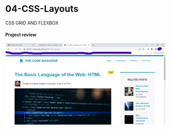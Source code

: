 # 04-CSS-Layouts

CSS GRID AND FLEXBOX


#### Project review
[![The Basic Language of The Web](https://github.com/Matthew-Oduamafu/04-CSS-Layouts/blob/master/img/the%20basic.png?raw=true)](https://matthew-oduamafu.github.io/04-CSS-Layouts/)
